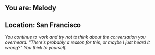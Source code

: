 
## You are: Melody
## Location: San Francisco

*You continue to work and try not to think about the conversation you overheard. "There's
probably a reason for this, or maybe I just heard it wrong?" You think to yourself.*